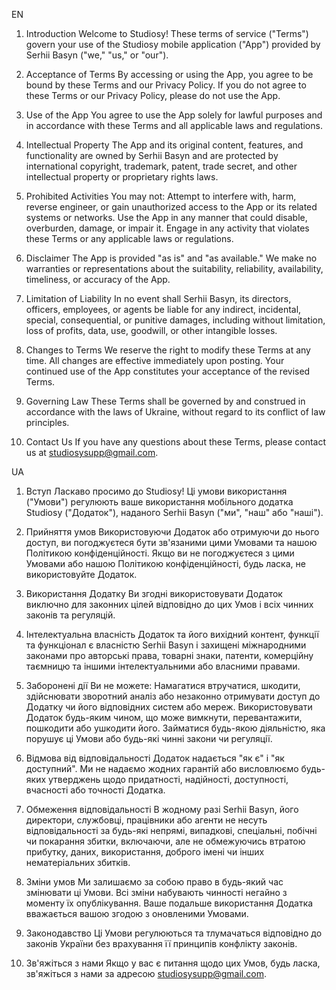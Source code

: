 EN

1. Introduction
Welcome to Studiosy! These terms of service ("Terms") govern your use of the Studiosy mobile application ("App") provided by Serhii Basyn ("we," "us," or "our").

2. Acceptance of Terms
By accessing or using the App, you agree to be bound by these Terms and our Privacy Policy. If you do not agree to these Terms or our Privacy Policy, please do not use the App.

3. Use of the App
You agree to use the App solely for lawful purposes and in accordance with these Terms and all applicable laws and regulations.

4. Intellectual Property
The App and its original content, features, and functionality are owned by Serhii Basyn and are protected by international copyright, trademark, patent, trade secret, and other intellectual property or proprietary rights laws.

5. Prohibited Activities
You may not:
Attempt to interfere with, harm, reverse engineer, or gain unauthorized access to the App or its related systems or networks.
Use the App in any manner that could disable, overburden, damage, or impair it.
Engage in any activity that violates these Terms or any applicable laws or regulations.

6. Disclaimer
The App is provided "as is" and "as available." We make no warranties or representations about the suitability, reliability, availability, timeliness, or accuracy of the App.

7. Limitation of Liability
In no event shall Serhii Basyn, its directors, officers, employees, or agents be liable for any indirect, incidental, special, consequential, or punitive damages, including without limitation, loss of profits, data, use, goodwill, or other intangible losses.

8. Changes to Terms
We reserve the right to modify these Terms at any time. All changes are effective immediately upon posting. Your continued use of the App constitutes your acceptance of the revised Terms.

9. Governing Law
These Terms shall be governed by and construed in accordance with the laws of Ukraine, without regard to its conflict of law principles.

10. Contact Us
If you have any questions about these Terms, please contact us at studiosysupp@gmail.com.

UA
1. Вступ
Ласкаво просимо до Studiosy! Ці умови використання ("Умови") регулюють ваше використання мобільного додатка Studiosy ("Додаток"), наданого Serhii Basyn ("ми", "наш" або "наші").

2. Прийняття умов
Використовуючи Додаток або отримуючи до нього доступ, ви погоджуєтеся бути зв'язаними цими Умовами та нашою Політикою конфіденційності. Якщо ви не погоджуєтеся з цими Умовами або нашою Політикою конфіденційності, будь ласка, не використовуйте Додаток.

3. Використання Додатку
Ви згодні використовувати Додаток виключно для законних цілей відповідно до цих Умов і всіх чинних законів та регуляцій.

4. Інтелектуальна власність
Додаток та його вихідний контент, функції та функціонал є власністю Serhii Basyn і захищені міжнародними законами про авторські права, товарні знаки, патенти, комерційну таємницю та іншими інтелектуальними або власними правами.

5. Заборонені дії
Ви не можете:
Намагатися втручатися, шкодити, здійснювати зворотний аналіз або незаконно отримувати доступ до Додатку чи його відповідних систем або мереж.
Використовувати Додаток будь-яким чином, що може вимкнути, перевантажити, пошкодити або ушкодити його.
Займатися будь-якою діяльністю, яка порушує ці Умови або будь-які чинні закони чи регуляції.

6. Відмова від відповідальності
Додаток надається "як є" і "як доступний". Ми не надаємо жодних гарантій або висловлюємо будь-яких утверджень щодо придатності, надійності, доступності, вчасності або точності Додатка.

7. Обмеження відповідальності
В жодному разі Serhii Basyn, його директори, службовці, працівники або агенти не несуть відповідальності за будь-які непрямі, випадкові, спеціальні, побічні чи покарання збитки, включаючи, але не обмежуючись втратою прибутку, даних, використання, доброго імені чи інших нематеріальних збитків.

8. Зміни умов
Ми залишаємо за собою право в будь-який час змінювати ці Умови. Всі зміни набувають чинності негайно з моменту їх опублікування. Ваше подальше використання Додатка вважається вашою згодою з оновленими Умовами.

9. Законодавство
Ці Умови регулюються та тлумачаться відповідно до законів України без врахування її принципів конфлікту законів.

10. Зв'яжіться з нами
Якщо у вас є питання щодо цих Умов, будь ласка, зв'яжіться з нами за адресою studiosysupp@gmail.com.
